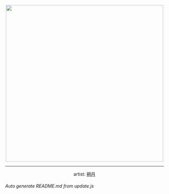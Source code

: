
<p align="center">
  <img width="500" src="https://nekos.best/api/v2/neko/0361.png">
  <hr/>
  <center>
    artist: <a href="https://www.pixiv.net/en/artworks/87415646">朔月</a>
  </center>
</p>


###### Auto generate README.md from update.js

